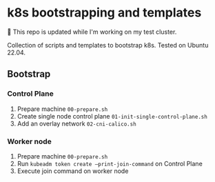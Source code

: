 k8s bootstrapping and templates
================================

🚧 This repo is updated while I'm working on my test cluster.

Collection of scripts and templates to bootstrap k8s. Tested on Ubuntu 22.04.

## Bootstrap

### Control Plane

1. Prepare machine `00-prepare.sh`
2. Create single node control plane `01-init-single-control-plane.sh`
3. Add an overlay network `02-cni-calico.sh`

### Worker node

1. Prepare machine `00-prepare.sh`
2. Run `kubeadm token create —print-join-command` on Control Plane
3. Execute join command on worker node 